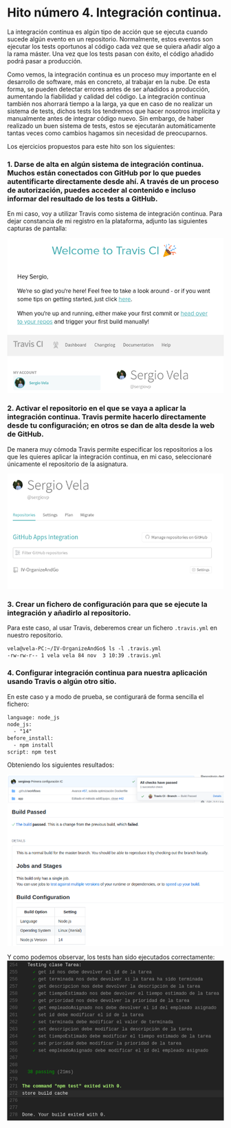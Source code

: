 # Hito número 4. Integración continua.

La integración continua es algún tipo de acción que se ejecuta cuando sucede algún evento en un repositorio. Normalmente, estos eventos son ejecutar los tests oportunos al código cada vez que se quiera añadir algo a la rama máster. Una vez que los tests pasan con éxito, el código añadido podrá pasar a producción.

Como vemos, la integración continua es un proceso muy importante en el desarrollo de software, más en concreto, al trabajar en la nube. De esta forma, se pueden detectar errores antes de ser añadidos a producción, aumentando la fiabilidad y calidad del código. La integración continua también nos ahorrará tiempo a la larga, ya que en caso de no realizar un sistema de tests, dichos tests los tendremos que hacer nosotros implícita y manualmente antes de integrar código nuevo. Sin embargo, de haber realizado un buen sistema de tests, estos se ejecutarán automáticamente tantas veces como cambios hagamos sin necesidad de preocuparnos.

Los ejercicios propuestos para este hito son los siguientes:

### 1. Darse de alta en algún sistema de integración continua. Muchos están conectados con GitHub por lo que puedes autentificarte directamente desde ahí. A través de un proceso de autorización, puedes acceder al contenido e incluso informar del resultado de los tests a GitHub.

En mi caso, voy a utilizar Travis como sistema de integración continua. Para dejar constancia de mi registro en la plataforma, adjunto las siguientes capturas de pantalla:

![captura_travis1](https://github.com/sergiovp/IV-Ejercicios/blob/main/Sesiones/images/travis1.png)
![captura_travis2](https://github.com/sergiovp/IV-Ejercicios/blob/main/Sesiones/images/travis2.png)

### 2. Activar el repositorio en el que se vaya a aplicar la integración continua. Travis permite hacerlo directamente desde tu configuración; en otros se dan de alta desde la web de GitHub.

De manera muy cómoda Travis permite especificar los repositorios a los que les quieres aplicar la integración continua, en mi caso, seleccionaré únicamente el repositorio de la asignatura.

![captura_travis3](https://github.com/sergiovp/IV-Ejercicios/blob/main/Sesiones/images/travis3.png)

### 3. Crear un fichero de configuración para que se ejecute la integración y añadirlo al repositorio.

Para este caso, al usar Travis, deberemos crear un fichero `.travis.yml` en nuestro repositorio.

~~~
vela@vela-PC:~/IV-OrganizeAndGo$ ls -l .travis.yml 
-rw-rw-r-- 1 vela vela 84 nov  3 10:39 .travis.yml
~~~

### 4. Configurar integración continua para nuestra aplicación usando Travis o algún otro sitio.

En este caso y a modo de prueba, se contigurará de forma sencilla el fichero:
~~~
language: node_js
node_js:
  - "14"
before_install:
  - npm install
script: npm test
~~~

Obteniendo los siguientes resultados:

![captura_travis4](https://github.com/sergiovp/IV-Ejercicios/blob/main/Sesiones/images/travis4.png)
![captura_travis5](https://github.com/sergiovp/IV-Ejercicios/blob/main/Sesiones/images/travis5.png)

Y como podemos observar, los tests han sido ejecutados correctamente:
![captura_travis6](https://github.com/sergiovp/IV-Ejercicios/blob/main/Sesiones/images/travis6.png)
